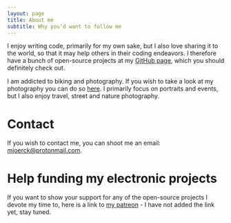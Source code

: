 ```yaml
---
layout: page
title: About me
subtitle: Why you'd want to follow me
---
```


I enjoy writing code, primarily for my own sake, but I also love sharing it to the world, so that it may help others in their coding endeavors. I therefore have a bunch of open-source projects at my [GitHub page](https://github.com/mjoerck), which you should definitely check out.

I am addicted to biking and photography. If you wish to take a look at my photography you can do so [here](https://mjoerck.com/). I primarily focus on portraits and events, but I also enjoy travel, street and nature photography.

# Contact
If you wish to contact me, you can shoot me an email: [mjoerck@protonmail.com](mailto:mjoerck@protonmail.com).

# Help funding my electronic projects
If you want to show your support for any of the open-source projects I devote my time to, here is a link to [my patreon]() - I have not added the link yet, stay tuned.

